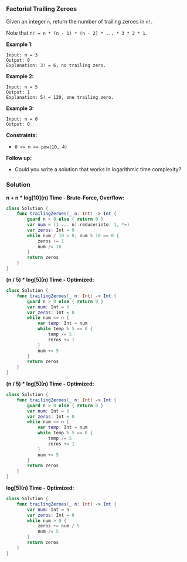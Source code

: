 
### Factorial Trailing Zeroes

Given an integer `n`, return the number of trailing zeroes in `n!`.

Note that `n! = n * (n - 1) * (n - 2) * ... * 3 * 2 * 1`.

__Example 1:__
```
Input: n = 3
Output: 0
Explanation: 3! = 6, no trailing zero.
```
__Example 2:__
```
Input: n = 5
Output: 1
Explanation: 5! = 120, one trailing zero.
```
__Example 3:__
```
Input: n = 0
Output: 0
```

__Constraints:__
* `0 <= n <= pow(10, 4)`

__Follow up:__ 
* Could you write a solution that works in logarithmic time complexity?

### Solution
__n + n * log\[10\](n) Time - Brute-Force, Overflow:__
```Swift
class Solution {
    func trailingZeroes(_ n: Int) -> Int {
        guard n > 0 else { return 0 }
        var num = (1 ... n).reduce(into: 1, *=)
        var zeros: Int = 0
        while num / 10 > 0, num % 10 == 0 {
            zeros += 1
            num /= 10
        }
        return zeros
    }
}
```
__(n / 5) * log\[5\](n) Time - Optimized:__
```Swift
class Solution {
    func trailingZeroes(_ n: Int) -> Int {
        guard n > 0 else { return 0 }
        var num: Int = 5
        var zeros: Int = 0
        while num <= n {
            var temp: Int = num
            while temp % 5 == 0 {
                temp /= 5
                zeros += 1
            }
            num += 5
        }
        return zeros
    }
}
```
__(n / 5) * log\[5\](n) Time - Optimized:__
```Swift
class Solution {
    func trailingZeroes(_ n: Int) -> Int {
        guard n > 0 else { return 0 }
        var num: Int = 5
        var zeros: Int = 0
        while num <= n {
            var temp: Int = num
            while temp % 5 == 0 {
                temp /= 5
                zeros += 1
            }
            num += 5
        }
        return zeros
    }
}
```
__log\[5\](n) Time - Optimized:__
```Swift
class Solution {
    func trailingZeroes(_ n: Int) -> Int {
        var num: Int = n
        var zeros: Int = 0
        while num > 0 {
            zeros += num / 5
            num /= 5
        }
        return zeros
    }
}
```